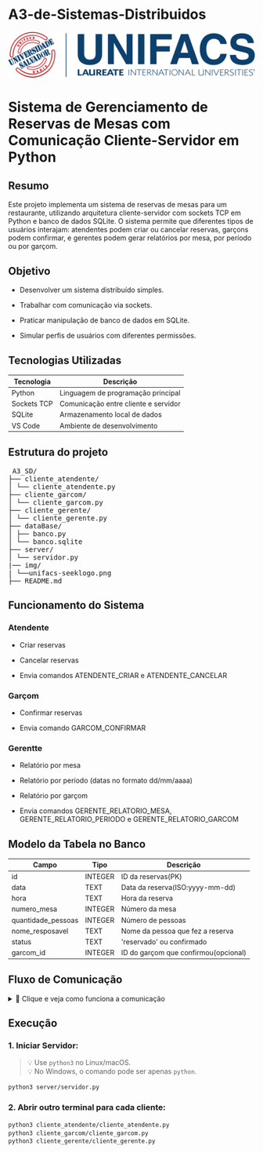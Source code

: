 # A3-de-Sistemas-Distribuidos
![unifacsLogo](img/unifacs-seeklogo.png) <br>

<h1> <b>Sistema de Gerenciamento de Reservas de Mesas com Comunicação Cliente-Servidor em Python</b> </h1>

<h2> <b>Resumo</b> </h2>

Este projeto implementa um sistema de reservas de mesas para um restaurante, utilizando arquitetura cliente-servidor com sockets TCP em Python e banco de dados SQLite. O sistema permite que diferentes tipos de usuários interajam: atendentes podem criar ou cancelar reservas, garçons podem confirmar, e gerentes podem gerar relatórios por mesa, por período ou por garçom.

<h2> <b>Objetivo</b> </h2>

* Desenvolver um sistema distribuído simples.

* Trabalhar com comunicação via sockets.

* Praticar manipulação de banco de dados em SQLite.

* Simular perfis de usuários com diferentes permissões.

<h2> <b>Tecnologias Utilizadas</b> </h2>

|Tecnologia  |Descrição                                 |
|------------|------------------------------------------|
|Python      |Linguagem de programação principal        |
|Sockets TCP |Comunicação entre cliente e servidor      |
|SQLite      |Armazenamento local de dados              |
|VS Code     |Ambiente de desenvolvimento               |

<h2> <b>Estrutura do projeto</b> </h2>

<pre> A3_SD/
├── cliente_atendente/
│ └── cliente_atendente.py
├── cliente_garcom/
│ └── cliente_garcom.py
├── cliente_gerente/
│ └── cliente_gerente.py
├── dataBase/
│ ├── banco.py
│ └── banco.sqlite
├── server/
│ └── servidor.py
|── img/
| └──unifacs-seeklogo.png 
├── README.md </pre>

<h2> <b>Funcionamento do Sistema</b> </h2>

<h3><b>Atendente</b></h3>

* Criar reservas

* Cancelar reservas

* Envia comandos ATENDENTE_CRIAR e ATENDENTE_CANCELAR

<h3><b>Garçom</b></h3>

* Confirmar reservas

* Envia comando GARCOM_CONFIRMAR

<h3><b>Gerentte</b></h3>

* Relatório por mesa

* Relatório por período (datas no formato dd/mm/aaaa)

* Relatório por garçom

* Envia comandos GERENTE_RELATORIO_MESA, GERENTE_RELATORIO_PERIODO e GERENTE_RELATORIO_GARCOM


<h2> <b>Modelo da Tabela no Banco</b> </h2>

|Campo             |Tipo   |Descrição                           |
|------------------|-------|------------------------------------|
|id                |INTEGER|ID da reservas(PK)                  |
|data              |TEXT   |Data da reserva(ISO:yyyy-mm-dd)     |
|hora              |TEXT   |Hora da reserva                     |
|numero_mesa       |INTEGER|Número da mesa                      |
|quantidade_pessoas|INTEGER|Número de pessoas                   |
|nome_resposavel   |TEXT   |Nome da pessoa que fez a reserva    |
|status            |TEXT   |'reservado' ou confirmado           |
|garcom_id         |INTEGER|ID do garçom que confirmou(opcional)|


<h2> <b>Fluxo de Comunicação</b> </h2>

<details>
<summary>📡 Clique e veja como funciona a comunicação</summary>

```mermaid
sequenceDiagram
    Cliente->>Servidor: Envia comando com dados
    Servidor->>banco.py: processar_requisicao(comando)
    banco.py-->>Servidor: Retorna resposta
    Servidor-->>Cliente: Envia resposta via socket
```
</details>

<h2> <b>Execução</b> </h2>

<h3><b>1. Iniciar Servidor:</b></h3>

> 💡 Use `python3` no Linux/macOS.  
> 💡 No Windows, o comando pode ser apenas `python`.

```bash
python3 server/servidor.py
```

<h3><b>2. Abrir outro terminal para cada cliente:</b></h3>

```bash
python3 cliente_atendente/cliente_atendente.py
python3 cliente_garcom/cliente_garcom.py
python3 cliente_gerente/cliente_gerente.py
```

